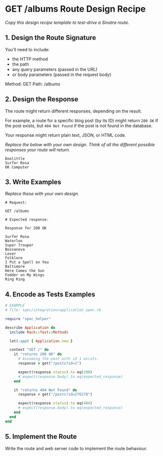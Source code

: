 # GET /albums Route Design Recipe

_Copy this design recipe template to test-drive a Sinatra route._

## 1. Design the Route Signature

You'll need to include:

- the HTTP method
- the path
- any query parameters (passed in the URL)
- or body parameters (passed in the request body)

Method: GET
Path: /albums

## 2. Design the Response

The route might return different responses, depending on the result.

For example, a route for a specific blog post (by its ID) might return `200 OK` if the post exists, but `404 Not Found` if the post is not found in the database.

Your response might return plain text, JSON, or HTML code.

_Replace the below with your own design. Think of all the different possible responses your route will return._

```
Doolittle
Surfer Rosa
OK Computer
```

## 3. Write Examples

_Replace these with your own design._

```
# Request:

GET /albums

# Expected response:

Response for 200 OK

Surfer Rosa
Waterloo
Super Trouper
Bossanova
Lover
Folklore
I Put a Spell on You
Baltimore
Here Comes the Sun
Fodder on My Wings
Ring Ring

```

## 4. Encode as Tests Examples

```ruby
# EXAMPLE
# file: spec/integration/application_spec.rb

require "spec_helper"

describe Application do
  include Rack::Test::Methods

  let(:app) { Application.new }

  context "GET /" do
    it "returns 200 OK" do
      # Assuming the post with id 1 exists.
      response = get("/posts?id=1")

      expect(response.status).to eq(200)
      # expect(response.body).to eq(expected_response)
    end

    it "returns 404 Not Found" do
      response = get("/posts?id=276278")

      expect(response.status).to eq(404)
      # expect(response.body).to eq(expected_response)
    end
  end
end
```

## 5. Implement the Route

Write the route and web server code to implement the route behaviour.
